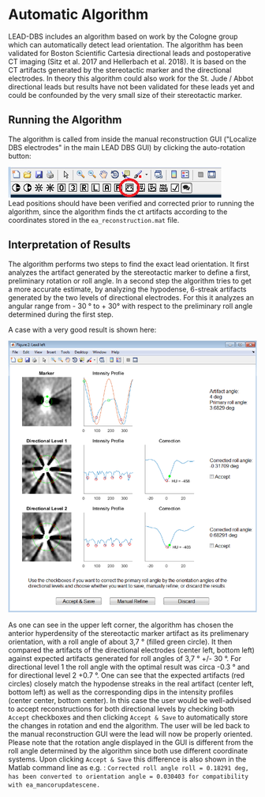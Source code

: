 # Automatic Algorithm

LEAD-DBS includes an algorithm based on work by the Cologne group which can automatically detect lead orientation. The algorithm has been validated for Boston Scientific Cartesia directional leads and postoperative CT imaging (Sitz et al. 2017 and Hellerbach et al. 2018). It is based on the CT artifacts generated by the stereotactic marker and the directional electrodes. In theory this algorithm could also work for the St. Jude / Abbot directional leads but results have not been validated for these leads yet and could be confounded by the very small size of their stereotactic marker.

## Running the Algorithm

The algorithm is called from inside the manual reconstruction GUI ("Localize DBS electrodes" in the main LEAD DBS GUI) by clicking the auto-rotation button:

![](../../../.gitbook/assets/1.png)\
Lead positions should have been verified and corrected prior to running the algorithm, since the algorithm finds the ct artifacts according to the coordinates stored in the `ea_reconstruction.mat` file.

## Interpretation of Results

The algorithm performs two steps to find the exact lead orientation. It first analyzes the artifact generated by the stereotactic marker to define a first, preliminary rotation or roll angle. In a second step the algorithm tries to get a more accurate estimate, by analyzing the hypodense, 6-streak artifacts generated by the two levels of directional electrodes. For this it analyzes an angular range from - 30 ° to + 30° with respect to the preliminary roll angle determined during the first step.

A case with a very good result is shown here:

![](../../../.gitbook/assets/3.png)

As one can see in the upper left corner, the algorithm has chosen the anterior hyperdensity of the stereotactic marker artifact as its prelimenary orientation, with a roll angle of about 3,7 ° (filled green circle). It then compared the artifacts of the directional electrodes (center left, bottom left) against expected artifacts generated for roll angles of 3,7 ° +/- 30 °. For directional level 1 the roll angle with the optimal result was circa -0.3 ° and for directional level 2 +0.7 °. One can see that the expected artifacts (red circles) closely match the hypodense streaks in the real artifact (center left, bottom left) as well as the corresponding dips in the intensity profiles (center center, bottom center). In this case the user would be well-advised to accept reconstructions for both directional levels by checking both `Accept` checkboxes and then clicking `Accept & Save` to automatically store the changes in rotation and end the algorithm. The user will be led back to the manual reconstruction GUI were the lead will now be properly oriented. Please note that the rotation angle displayed in the GUI is different from the roll angle determined by the algorithm since both use different coordinate systems. Upon clicking `Accept & Save` this difference is also shown in the Matlab command line as e.g. : `Corrected roll angle roll = 0.18291 deg, has been converted to orientation angle = 0.030403 for compatibility with ea_mancorupdatescene.`
